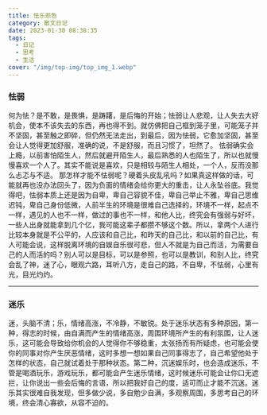 ```yaml
---
title: 怯乐悲色
category: 散文日记
date: 2023-01-30 08:38:35
tags:
  - 日记
  - 思考
  - 生活
cover: "/img/top-img/top_img_1.webp"
---
```


<!--more-->

### 怯弱

何为怯？是不敢，是畏惧，是踌躇，是后悔的开始；怯弱让人悲观，让人失去大好机会，使本不该失去的东西，再也得不到。就仿佛把自己框到笼子里，可能笼子并不坚固，甚至触之即碎，但仍然无法走出，到最后，因为怯弱，它愈加坚固，甚至会让人觉得更加舒服，准确的说，不是舒服，而且习惯了，坦然了。
怯弱确实会上瘾，以前害怕陌生人，然后就避开陌生人，最后熟悉的人也陌生了，所以也就慢慢喜欢一个人了。其实不能说是喜欢，只是相较与陌生人相处，一个人，反而没那么忐忑与不适。
那怎样才能不怯弱呢？硬着头皮乱吼吗？如果真这样做的话，可能就再也没办法回头了，因为负面的情绪会给你更大的重击，让人永坠谷底。我觉得吧，怯弱本质上还是因为自卑，卑自己容貌不佳，卑自己举止不雅，卑自己思维迟钝，卑自己身份低微，人前半生的环境是很难自己选择的，环境不一样，起点不一样，遇见的人也不一样，做过的事也不一样，和他人比，终究会有强弱与好坏，一些人出身就能拿到几个亿，我可能这辈子都攒不够这个数。所以，拿两个人进行比较本身就是不公平的，人应该和自己比，和昨天的自己比，和以前的自己比，有人可能会说，这样脱离环境的自娱自乐很可悲，但人不就是为自己而活，为需要自己的人而活的吗？别人可以是目标，可以是参照，也可以是教训，和别人比，终究会乱了神，迷了心，眼观六路，耳听八方，走自己的路，不自卑，不怯弱，心里有光，目光灼灼。

---

### 迷乐

迷，头脑不清；乐，情绪高涨，不冷静，不敏锐。处于迷乐状态有多种原因，第一种，得志的时候，由自满而产生的情绪高涨，周围环境所产生的有利氛围，让人迷乐，这可能会导致给你机会的人觉得你不够稳重，太张扬而有所疑虑，也可能会使你的同事对你产生厌恶情绪，这时多想一想如果自己同事得志了，自己希望他处于怎样的状态，自己就试着处于那种状态。第二种，沉迷娱乐时，也会造成迷乐，不管是喝酒玩乐，游戏玩乐，都可能会产生迷乐情绪，这时候迷乐可能会让你口无遮拦，让你说出一些会后悔的言语，所以把我好自己的度，适可而止才能不沉迷。迷乐其实很难自我发现，但多做少说，多自勉少自满，多观察周围，多思考自己的环境，终会清心寡欲，从容不迫的。
